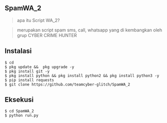 ## SpamWA_2
> apa itu Script WA_2?

>  merupakan script spam sms, call, whatsapp yang di kembangkan oleh grup CYBER CRIME HUNTER

## Instalasi
```
$ cd
$ pkg update &&  pkg upgrade -y
$ pkg install git -y
$ pkg install python && pkg install python2 && pkg install python3 -y
$ pip install requests
$ git clone https://github.com/teamcyber-glitch/SpamWA_2
```
## Eksekusi
```python3
$ cd SpamWA_2
$ python run.py
```
